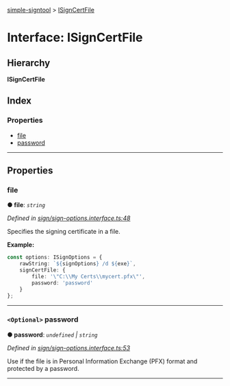 [simple-signtool](../README.md) > [ISignCertFile](../interfaces/isigncertfile.md)

# Interface: ISignCertFile

## Hierarchy

**ISignCertFile**

## Index

### Properties

* [file](isigncertfile.md#file)
* [password](isigncertfile.md#password)

---

## Properties

<a id="file"></a>

###  file

**● file**: *`string`*

*Defined in [sign/sign-options.interface.ts:48](https://github.com/djbreen7/simple-signtool/blob/63ea9b6/src/sign/sign-options.interface.ts#L48)*

Specifies the signing certificate in a file.

**Example:**

```typescript
const options: ISignOptions = {
    rawString: `${signOptions} /d ${exe}`,
    signCertFile: {
        file: '\"C:\\My Certs\\mycert.pfx\"',
        password: 'password'
    }
};
```

___
<a id="password"></a>

### `<Optional>` password

**● password**: *`undefined` \| `string`*

*Defined in [sign/sign-options.interface.ts:53](https://github.com/djbreen7/simple-signtool/blob/63ea9b6/src/sign/sign-options.interface.ts#L53)*

Use if the file is in Personal Information Exchange (PFX) format and protected by a password.

___

